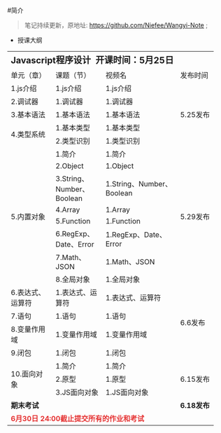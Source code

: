 #简介


>笔记持续更新，原地址:  https://github.com/Niefee/Wangyi-Note ;

 - 授课大纲

<table border="0" cellpadding="0" cellspacing="0" width="471" style="width: 472px"><colgroup><col width="102" style=";width:103px"><col width="103" style=";width:103px"><col width="184" style=";width:184px"><col width="82" style=";width:83px"></colgroup><tbody><tr height="39" style=";height:39px"><td colspan="4" height="39" width="471" style="height:39px;width:472px"><span style="font-size: 20px;"><strong>Javascript程序设计&nbsp; 开课时间：5月25日</strong></span></td></tr><tr height="19" style="height:19px"><td height="19" width="102" style="height:19px;width:103px">单元（章）</td><td width="103" style="width:103px">课题（节）</td><td width="184" style="width:184px">视频名</td><td width="82" style="width:83px">发布时间</td></tr><tr height="19" style="height:19px"><td height="19" width="102" style="height:19px;width:103px">1.js介绍</td><td width="103" style="width:103px">1.js介绍</td><td width="184" style="width:184px">1.js介绍</td><td rowspan="5" width="82" style="width:83px">5.25发布</td></tr><tr height="19" style="height:19px"><td height="19" width="102" style="height:19px;width:103px">2.调试器</td><td width="103" style="width:103px">1.调试器</td><td width="184" style="width:184px">1.调试器</td></tr><tr height="19" style="height:19px"><td height="19" width="102" style="height:19px;width:103px">3.基本语法</td><td width="103" style="width:103px">1.基本语法</td><td width="184" style="width:184px">1.基本语法</td></tr><tr height="19" style="height:19px"><td rowspan="2" height="38" width="102" style="height:38px;width:103px">4.类型系统</td><td width="103" style="width:103px">1.基本类型</td><td width="184" style="width:184px">1.基本类型</td></tr><tr height="19" style="height:19px"><td height="19" width="103" style="height:19px;width:103px">2.类型识别</td><td width="184" style="width:184px">1.类型识别</td></tr><tr height="19" style="height:19px"><td rowspan="8" height="209" width="102" style="height:209px;width:103px">5.内置对象</td><td width="103" style="width:103px">1.简介</td><td width="184" style="width:184px">1.简介</td><td rowspan="8" width="82" style="width:83px">5.29发布</td></tr><tr height="19" style="height:19px"><td height="19" width="103" style="height:19px;width:103px">2.Object</td><td width="184" style="width:184px">1.Object</td></tr><tr height="57" style="height:57px"><td height="57" width="103" style="height:57px;width:103px">3.String、Number、Boolean</td><td width="184" style="width:184px">1.String、Number、Boolean</td></tr><tr height="19" style="height:19px"><td height="19" width="103" style="height:19px;width:103px">4.Array</td><td width="184" style="width:184px">1.Array</td></tr><tr height="19" style="height:19px"><td height="19" width="103" style="height:19px;width:103px">5.Function</td><td width="184" style="width:184px">1.Function</td></tr><tr height="38" style="height:38px"><td height="38" width="103" style="height:38px;width:103px">6.RegExp、Date、Error</td><td width="184" style="width:184px">1.RegExp、Date、Error</td></tr><tr height="19" style="height:19px"><td height="19" width="103" style="height:19px;width:103px">7.Math、JSON</td><td width="184" style="width:184px">1.Math、JSON</td></tr><tr height="19" style="height:19px"><td height="19" width="103" style="height:19px;width:103px">8.全局对象</td><td width="184" style="width:184px">1.全局对象</td></tr><tr height="38" style="height:38px"><td height="38" width="102" style="height:38px;width:103px">6.表达式、运算符</td><td width="103" style="width:103px">1.表达式、运算符</td><td width="184" style="width:184px">1.表达式、运算符</td><td rowspan="4" width="82" style="width:83px">6.6发布</td></tr><tr height="19" style="height:19px"><td height="19" width="102" style="height:19px;width:103px">7.语句</td><td width="103" style="width:103px">1.语句</td><td width="184" style="width:184px">1.语句</td></tr><tr height="19" style="height:19px"><td height="19" width="102" style="height:19px;width:103px">8.变量作用域</td><td width="103" style="width:103px">1.变量作用域</td><td width="184" style="width:184px">1.变量作用域</td></tr><tr height="19" style="height:19px"><td height="19" width="102" style="height:19px;width:103px">9.闭包</td><td width="103" style="width:103px">1.闭包</td><td width="184" style="width:184px">1.闭包</td></tr><tr height="19" style="height:19px"><td rowspan="3" height="57" width="102" style="height:57px;width:103px">10.面向对象</td><td width="103" style="width:103px">1.简介</td><td width="184" style="width:184px">1.简介</td><td rowspan="3" width="82" style="width:83px">6.15发布</td></tr><tr height="19" style="height:19px"><td height="19" width="103" style="height:19px;width:103px">2.原型</td><td width="184" style="width:184px">1.原型</td></tr><tr height="19" style="height:19px"><td height="19" width="103" style="height:19px;width:103px">3.JS面向对象</td><td width="184" style="width:184px">1.JS面向对象</td></tr><tr height="19" style="height:19px"><td colspan="3" height="19" width="389" style="height:19px;width:389px"><strong><span style="font-size: 16px;">期末考试</span></strong></td><td width="82" style="width:83px"><strong><span style="font-size: 16px;">6.18发布</span></strong></td></tr><tr height="19" style="height:19px"><td colspan="4" height="19" width="471" style="height:19px;width:472px"><span style="color: rgb(229, 51, 51);"><strong><span style="font-size: 16px;">6月30日 24:00截止提交所有的作业和考试</span></strong></span></td></tr></tbody></table>
